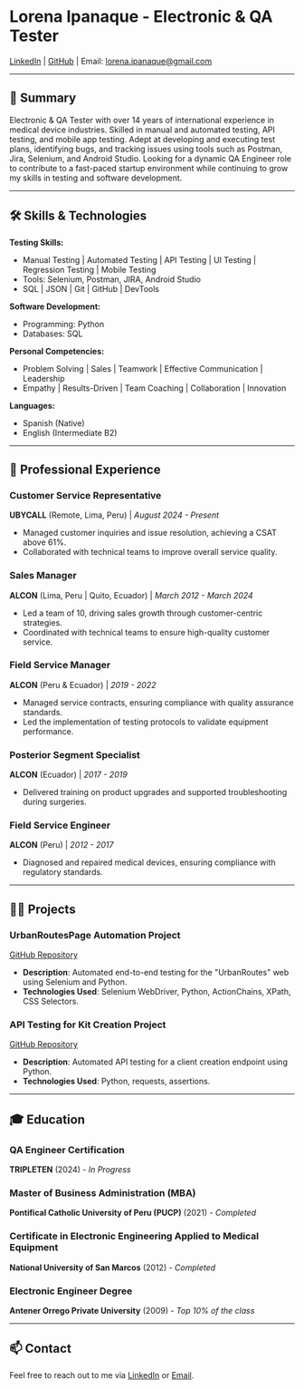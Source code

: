# Lorena Ipanaque - Electronic & QA Tester

[LinkedIn](https://www.linkedin.com/in/lorenacamilaipanaquebotton/) | [GitHub](https://github.com/Lorenicus86) | Email: lorena.ipanaque@gmail.com

---

## 📝 Summary

Electronic & QA Tester with over 14 years of international experience in medical device industries. Skilled in manual and automated testing, API testing, and mobile app testing. Adept at developing and executing test plans, identifying bugs, and tracking issues using tools such as Postman, Jira, Selenium, and Android Studio. Looking for a dynamic QA Engineer role to contribute to a fast-paced startup environment while continuing to grow my skills in testing and software development.

---

## 🛠️ Skills & Technologies

**Testing Skills:**
- Manual Testing | Automated Testing | API Testing | UI Testing | Regression Testing | Mobile Testing  
- Tools: Selenium, Postman, JIRA, Android Studio  
- SQL | JSON | Git | GitHub | DevTools  

**Software Development:**
- Programming: Python  
- Databases: SQL  

**Personal Competencies:**
- Problem Solving | Sales | Teamwork | Effective Communication | Leadership  
- Empathy | Results-Driven | Team Coaching | Collaboration | Innovation  

**Languages:**
- Spanish (Native)  
- English (Intermediate B2)

---

## 💼 Professional Experience

### **Customer Service Representative**  
**UBYCALL** (Remote, Lima, Peru) | *August 2024 - Present*  
- Managed customer inquiries and issue resolution, achieving a CSAT above 61%.  
- Collaborated with technical teams to improve overall service quality.  

### **Sales Manager**  
**ALCON** (Lima, Peru | Quito, Ecuador) | *March 2012 - March 2024*  
- Led a team of 10, driving sales growth through customer-centric strategies.  
- Coordinated with technical teams to ensure high-quality customer service.  

### **Field Service Manager**  
**ALCON** (Peru & Ecuador) | *2019 - 2022*  
- Managed service contracts, ensuring compliance with quality assurance standards.  
- Led the implementation of testing protocols to validate equipment performance.  

### **Posterior Segment Specialist**  
**ALCON** (Ecuador) | *2017 - 2019*  
- Delivered training on product upgrades and supported troubleshooting during surgeries.  

### **Field Service Engineer**  
**ALCON** (Peru) | *2012 - 2017*  
- Diagnosed and repaired medical devices, ensuring compliance with regulatory standards.  

---

## 🧑‍💻 Projects

### **UrbanRoutesPage Automation Project**  
[GitHub Repository](https://github.com/tuusuario/urbanroutespage)  
- **Description**: Automated end-to-end testing for the "UrbanRoutes" web using Selenium and Python.  
- **Technologies Used**: Selenium WebDriver, Python, ActionChains, XPath, CSS Selectors.

### **API Testing for Kit Creation Project**  
[GitHub Repository](https://github.com/tuusuario/apitestingkitcreation)  
- **Description**: Automated API testing for a client creation endpoint using Python.  
- **Technologies Used**: Python, requests, assertions.

---

## 🎓 Education

### **QA Engineer Certification**  
**TRIPLETEN** (2024) - *In Progress*

### **Master of Business Administration (MBA)**  
**Pontifical Catholic University of Peru (PUCP)** (2021) - *Completed*

### **Certificate in Electronic Engineering Applied to Medical Equipment**  
**National University of San Marcos** (2012) - *Completed*

### **Electronic Engineer Degree**  
**Antener Orrego Private University** (2009) - *Top 10% of the class*

---

## 📫 Contact

Feel free to reach out to me via [LinkedIn](https://www.linkedin.com/in/lorenacamilaipanaquebotton/) or [Email](mailto:lorena.ipanaque@gmail.com).
